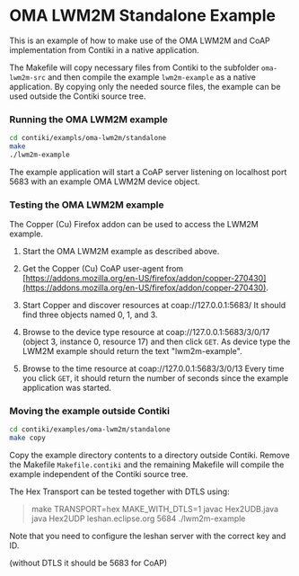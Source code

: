 OMA LWM2M Standalone Example
====================================

This is an example of how to make use of the OMA LWM2M and CoAP
implementation from Contiki in a native application.

The Makefile will copy necessary files from Contiki to the subfolder
```oma-lwm2m-src``` and then compile the example ```lwm2m-example```
as a native application. By copying only the needed source files,
the example can be used outside the Contiki source tree.

### Running the OMA LWM2M example

```bash
cd contiki/exampls/oma-lwm2m/standalone
make
./lwm2m-example
```

The example application will start a CoAP server listening on
localhost port 5683 with an example OMA LWM2M device object.


### Testing the OMA LWM2M example

The Copper (Cu) Firefox addon can be used to access the LWM2M example.

1. Start the OMA LWM2M example as described above.

2. Get the Copper (Cu) CoAP user-agent from
[https://addons.mozilla.org/en-US/firefox/addon/copper-270430](https://addons.mozilla.org/en-US/firefox/addon/copper-270430).

3. Start Copper and discover resources at coap://127.0.0.1:5683/
   It should find three objects named 0, 1, and 3.

4. Browse to the device type resource at coap://127.0.0.1:5683/3/0/17
   (object 3, instance 0, resource 17) and then click ```GET```.
   As device type the LWM2M example should return the text "lwm2m-example".

5. Browse to the time resource at coap://127.0.0.1:5683/3/0/13
   Every time you click ```GET```, it should return the number of seconds
   since the example application was started.

### Moving the example outside Contiki

```bash
cd contiki/examples/oma-lwm2m/standalone
make copy
```

Copy the example directory contents to a directory outside Contiki.
Remove the Makefile ```Makefile.contiki``` and the remaining Makefile
will compile the example independent of the Contiki source tree.


The Hex Transport can be tested together with DTLS using:

>make TRANSPORT=hex MAKE_WITH_DTLS=1
>javac Hex2UDB.java
>java Hex2UDP leshan.eclipse.org 5684 ./lwm2m-example

Note that you need to configure the leshan server with the correct
key and ID.

(without DTLS it should be 5683 for CoAP)